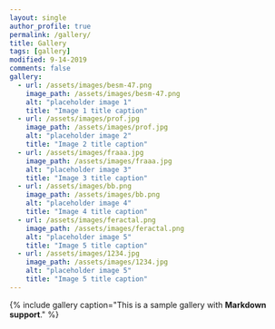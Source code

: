 ```yaml
---
layout: single
author_profile: true
permalink: /gallery/
title: Gallery
tags: [gallery]
modified: 9-14-2019
comments: false
gallery:
  - url: /assets/images/besm-47.png
    image_path: /assets/images/besm-47.png
    alt: "placeholder image 1"
    title: "Image 1 title caption"
  - url: /assets/images/prof.jpg
    image_path: /assets/images/prof.jpg
    alt: "placeholder image 2"
    title: "Image 2 title caption"
  - url: /assets/images/fraaa.jpg
    image_path: /assets/images/fraaa.jpg
    alt: "placeholder image 3"
    title: "Image 3 title caption"
  - url: /assets/images/bb.png
    image_path: /assets/images/bb.png
    alt: "placeholder image 4"
    title: "Image 4 title caption"
  - url: /assets/images/feractal.png
    image_path: /assets/images/feractal.png
    alt: "placeholder image 5"
    title: "Image 5 title caption"
  - url: /assets/images/1234.jpg
    image_path: /assets/images/1234.jpg
    alt: "placeholder image 5"
    title: "Image 5 title caption"
---
```


{% include gallery caption="This is a sample gallery with **Markdown support**." %}
